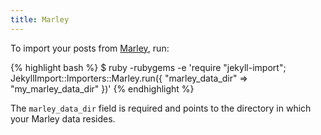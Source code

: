 ```yaml
---
title: Marley
---
```


To import your posts from [Marley](https://github.com/karmi/marley), run:

{% highlight bash %}
$ ruby -rubygems -e 'require "jekyll-import";
    JekyllImport::Importers::Marley.run({
      "marley_data_dir" => "my_marley_data_dir"
    })'
{% endhighlight %}

The `marley_data_dir` field is required and points to the directory in which
your Marley data resides.
